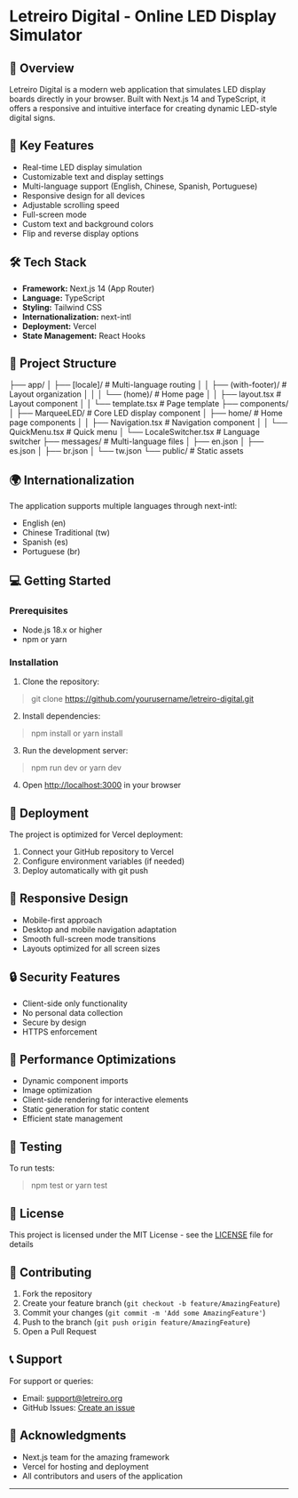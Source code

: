 # Letreiro Digital - Online LED Display Simulator

## 🌟 Overview
Letreiro Digital is a modern web application that simulates LED display boards directly in your browser. Built with Next.js 14 and TypeScript, it offers a responsive and intuitive interface for creating dynamic LED-style digital signs.

## 🚀 Key Features
- Real-time LED display simulation
- Customizable text and display settings
- Multi-language support (English, Chinese, Spanish, Portuguese)
- Responsive design for all devices
- Adjustable scrolling speed
- Full-screen mode
- Custom text and background colors
- Flip and reverse display options

## 🛠 Tech Stack
- **Framework:** Next.js 14 (App Router)
- **Language:** TypeScript
- **Styling:** Tailwind CSS
- **Internationalization:** next-intl
- **Deployment:** Vercel
- **State Management:** React Hooks

## 📁 Project Structure
├── app/
│ ├── [locale]/ # Multi-language routing
│ │ ├── (with-footer)/ # Layout organization
│ │ │ └── (home)/ # Home page
│ │ ├── layout.tsx # Layout component
│ │ └── template.tsx # Page template
├── components/
│ ├── MarqueeLED/ # Core LED display component
│ ├── home/ # Home page components
│ │ ├── Navigation.tsx # Navigation component
│ │ └── QuickMenu.tsx # Quick menu
│ └── LocaleSwitcher.tsx # Language switcher
├── messages/ # Multi-language files
│ ├── en.json
│ ├── es.json
│ ├── br.json
│ └── tw.json
└── public/ # Static assets


## 🌍 Internationalization
The application supports multiple languages through next-intl:
- English (en)
- Chinese Traditional (tw)
- Spanish (es)
- Portuguese (br)

## 💻 Getting Started

### Prerequisites
- Node.js 18.x or higher
- npm or yarn

### Installation
1. Clone the repository:
> git clone https://github.com/yourusername/letreiro-digital.git


2. Install dependencies:
> npm install
or
> yarn install


3. Run the development server:
> npm run dev
or
> yarn dev


4. Open [http://localhost:3000](http://localhost:3000) in your browser

## 🚀 Deployment

The project is optimized for Vercel deployment:

1. Connect your GitHub repository to Vercel
2. Configure environment variables (if needed)
3. Deploy automatically with git push

## 📱 Responsive Design
- Mobile-first approach
- Desktop and mobile navigation adaptation
- Smooth full-screen mode transitions
- Layouts optimized for all screen sizes

## 🔒 Security Features
- Client-side only functionality
- No personal data collection
- Secure by design
- HTTPS enforcement

## 🎯 Performance Optimizations
- Dynamic component imports
- Image optimization
- Client-side rendering for interactive elements
- Static generation for static content
- Efficient state management

## 🧪 Testing
To run tests:
> npm test
or
> yarn test


## 📄 License
This project is licensed under the MIT License - see the [LICENSE](LICENSE) file for details

## 🤝 Contributing
1. Fork the repository
2. Create your feature branch (`git checkout -b feature/AmazingFeature`)
3. Commit your changes (`git commit -m 'Add some AmazingFeature'`)
4. Push to the branch (`git push origin feature/AmazingFeature`)
5. Open a Pull Request

## 📞 Support
For support or queries:
- Email: support@letreiro.org
- GitHub Issues: [Create an issue](https://github.com/yourusername/letreiro-digital/issues)

## 🙏 Acknowledgments
- Next.js team for the amazing framework
- Vercel for hosting and deployment
- All contributors and users of the application

---